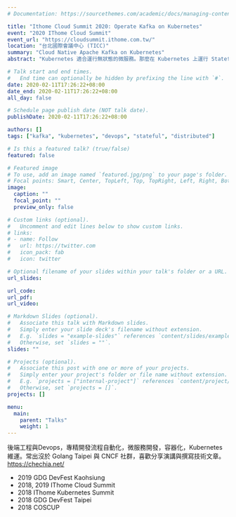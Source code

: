 ```yaml
---
# Documentation: https://sourcethemes.com/academic/docs/managing-content/

title: "Ithome Cloud Summit 2020: Operate Kafka on Kubernetes"
event: "2020 IThome Cloud Summit"
event_url: "https://cloudsummit.ithome.com.tw/"
location: "台北國際會議中心 (TICC)"
summary: "Cloud Native Apache Kafka on Kubernetes"
abstract: "Kubernetes 適合運行無狀態的微服務。那麼在 Kubernetes 上運行 Stateful 的重量級資料庫服務是否適合？本次演講以 Apache Kafka 為例子，分享在 Kubernetes 上維運 Stateful 服務的經驗。"

# Talk start and end times.
#   End time can optionally be hidden by prefixing the line with `#`.
date: 2020-02-11T17:26:22+08:00
date_end: 2020-02-11T17:26:22+08:00
all_day: false

# Schedule page publish date (NOT talk date).
publishDate: 2020-02-11T17:26:22+08:00

authors: []
tags: ["kafka", "kubernetes", "devops", "stateful", "distributed"]

# Is this a featured talk? (true/false)
featured: false

# Featured image
# To use, add an image named `featured.jpg/png` to your page's folder. 
# Focal points: Smart, Center, TopLeft, Top, TopRight, Left, Right, BottomLeft, Bottom, BottomRight.
image:
  caption: ""
  focal_point: ""
  preview_only: false

# Custom links (optional).
#   Uncomment and edit lines below to show custom links.
# links:
# - name: Follow
#   url: https://twitter.com
#   icon_pack: fab
#   icon: twitter

# Optional filename of your slides within your talk's folder or a URL.
url_slides:

url_code:
url_pdf:
url_video:

# Markdown Slides (optional).
#   Associate this talk with Markdown slides.
#   Simply enter your slide deck's filename without extension.
#   E.g. `slides = "example-slides"` references `content/slides/example-slides.md`.
#   Otherwise, set `slides = ""`.
slides: ""

# Projects (optional).
#   Associate this post with one or more of your projects.
#   Simply enter your project's folder or file name without extension.
#   E.g. `projects = ["internal-project"]` references `content/project/deep-learning/index.md`.
#   Otherwise, set `projects = []`.
projects: []

menu:
  main:
    parent: "Talks"
    weight: 1
---
```


後端工程與Devops，專精開發流程自動化，微服務開發，容器化，Kubernetes 維運。常出沒於 Golang Taipei 與 CNCF 社群，喜歡分享演講與撰寫技術文章。https://chechia.net/

- 2019 GDG DevFest Kaohsiung
- 2018, 2019 IThome Cloud Summit
- 2018 IThome Kubernetes Summit
- 2018 GDG DevFest Taipei
- 2018 COSCUP

